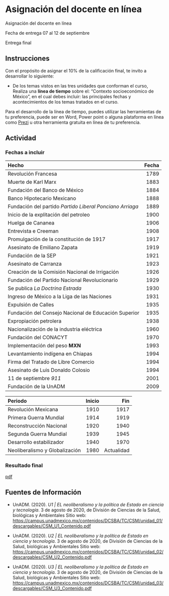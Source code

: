 # Asignación del docente en línea

Asignación del docente en línea

Fecha de entrega 07 al 12 de septiembre

Entrega final

## Instrucciones

Con el propósito de asignar el 10% de la calificación final, te invito a desarrollar lo siguiente:
 - De los temas vistos en las tres unidades que conforman el curso, Realiza una __línea de tiempo__ sobre el: “Contexto socioeconómico de México”, en el cual debes incluir: las principales fechas y acontecimientos de los temas tratados en el curso.
 
Para el desarrollo de la línea de tiempo, puedes utilizar las herramientas de tu preferencia, puede ser en Word, Power point o alguna plataforma en línea como [Prezi](https://prezi.com) u otra herramienta gratuita en línea de tu preferencia.


## Actividad

### Fechas a incluir

| Hecho | Fecha |
|:---|---:|
| Revolución Francesa | 1789 |
| Muerte de Karl Marx | 1883 |
| Fundación del Banco de México | 1884 |
| Banco Hipotecario Mexicano | 1888 |
| Fundación del partido _Partido Liberal Ponciano Arriaga_ | 1889 |
| Inicio de la explitación del petroleo | 1900 |
| Huelga de Cananea | 1906 |
| Entrevista e Creeman | 1908 |
| Promulgación de la constitución de 1917 | 1917 |
| Asesinato de Emiliano Zapata | 1919 |
| Fundación de la SEP | 1921 |
| Asesinato de Carranza | 1923 |
| Creación de la Comisión Nacional de Irrigación | 1926 |
| Fundación del Partido Nacional Revolucionario | 1929 |
| Se publica _La Doctrina Estrada_ | 1930 |
| Ingreso de México a la Liga de las Naciones | 1931 |
| Expulsión de Calles | 1935 |
| Fundación del Consejo Nacional de Educación Superior | 1935 |
| Expropiación petrolera | 1938 |
| Nacionalización de la industria eléctrica | 1960 |
| Fundación del CONACYT | 1970 |
| Implementación del peso __MXN__ | 1993 |
| Levantamiento indígena en Chiapas | 1994 |
| Firma del Tratado de Libre Comercio | 1994 |
| Asesinato de Luis Donaldo Colosio | 1994 |
| 11 de septiembre _911_ | 2001 |
| Fundación de la UnADM | 2009 |

| Periodo | Inicio | Fin |
|:---|---:|---:|
| Revolución Mexicana | 1910 | 1917 |
| Primera Guerra Mundial | 1914 | 1919 |
| Reconstrucción Nacional | 1920 | 1940 |
| Segunda Guerra Mundial | 1939 | 1945 |
| Desarrollo estabilizador | 1940 | 1970 |
| Neoliberalismo y Globalización | 1980 | Actualidad |


### Resultado final
[pdf](BCSM_Z_ADL_BERC.pdf)


## Fuentes de Información

- UnADM. (2020). _U1 $|$ EL neoliberalismo y la política de Estado en ciencia y tecnología_. 3 de agosto de 2020, de División de Ciencias de la Salud, biológicas y Ambientales Sitio web: <https://campus.unadmexico.mx/contenidos/DCSBA/TC/CSM/unidad_01/descargables/CSM_U1_Contenido.pdf>

- UnADM. (2020). _U2 $|$ EL neoliberalismo y la política de Estado en ciencia y tecnología_. 3 de agosto de 2020, de División de Ciencias de la Salud, biológicas y Ambientales Sitio web: <https://campus.unadmexico.mx/contenidos/DCSBA/TC/CSM/unidad_02/descargables/CSM_U2_Contenido.pdf>

- UnADM. (2020). _U3 $|$ EL neoliberalismo y la política de Estado en ciencia y tecnología_. 3 de agosto de 2020, de División de Ciencias de la Salud, biológicas y Ambientales Sitio web: <https://campus.unadmexico.mx/contenidos/DCSBA/TC/CSM/unidad_03/descargables/CSM_U3_Contenido.pdf>
